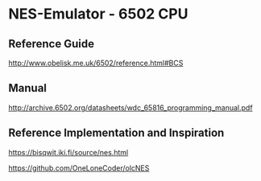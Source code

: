 # NES-Emulator - 6502 CPU

## Reference Guide
http://www.obelisk.me.uk/6502/reference.html#BCS

## Manual
http://archive.6502.org/datasheets/wdc_65816_programming_manual.pdf

## Reference Implementation and Inspiration

<https://bisqwit.iki.fi/source/nes.html>

https://github.com/OneLoneCoder/olcNES